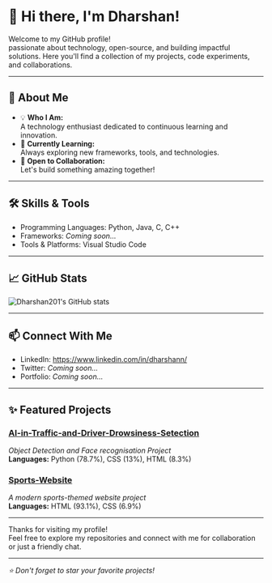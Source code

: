 # 👋 Hi there, I'm Dharshan!

Welcome to my GitHub profile!  
passionate about technology, open-source, and building impactful solutions. Here you'll find a collection of my projects, code experiments, and collaborations.

---

## 🚀 About Me

- 💡 **Who I Am:**  
  A technology enthusiast dedicated to continuous learning and innovation.
- 🌱 **Currently Learning:**  
  Always exploring new frameworks, tools, and technologies.
- 🤝 **Open to Collaboration:**  
  Let's build something amazing together!

---

## 🛠️ Skills & Tools

- Programming Languages: Python, Java, C, C++
- Frameworks: _Coming soon..._
- Tools & Platforms: Visual Studio Code

---

## 📈 GitHub Stats

![Dharshan201's GitHub stats](https://github-readme-stats.vercel.app/api?username=Dharshan201&show_icons=true&theme=radical)

---

## 📫 Connect With Me

- LinkedIn: https://www.linkedin.com/in/dharshann/
- Twitter: _Coming soon..._
- Portfolio: _Coming soon..._

---

## ✨ Featured Projects

### [AI-in-Traffic-and-Driver-Drowsiness-Setection](https://github.com/Dharshan201/AI-in-Traffic-and-Driver-Drowsiness-Setection)
_Object Detection and Face recognisation Project_  
**Languages:** Python (78.7%), CSS (13%), HTML (8.3%)


### [Sports-Website](https://github.com/Dharshan201/Sports-Website)
_A modern sports-themed website project_  
**Languages:** HTML (93.1%), CSS (6.9%)

---

Thanks for visiting my profile!  
Feel free to explore my repositories and connect with me for collaboration or just a friendly chat.

---

_⭐️ Don't forget to star your favorite projects!_
